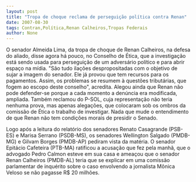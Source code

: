 ```yaml
---
layout: post
title: "Tropa de choque reclama de perseguição política contra Renan"
date: 2007-08-30
tags: Contran,Política,Renan Calheiros,Tropas Federais
author: None
---
```

O senador Almeida Lima, da tropa de choque de Renan Calheiros, na defesa do aliado, disse agora h&aacute; pouco, no Conselho de &Eacute;tica, que a investiga&ccedil;&atilde;o est&aacute; sendo usada para persegui&ccedil;&atilde;o de um advers&aacute;rio pol&iacute;tico e para abrir espa&ccedil;o na m&iacute;dia.
&quot;S&atilde;o tudo ila&ccedil;&otilde;es despropositadas com o objetivo de sujar a imagem do senador. Ele j&aacute; provou que tem recursos para os pagamentos. Assim, os problemas se resumem &agrave; quest&otilde;es tribut&aacute;rias, que fogem ao escopo deste conselho&quot;, acredita.
Alegou ainda que Renan n&atilde;o pode defender-se porque a cada momento a den&uacute;ncia era modificada, ampliada. Tamb&eacute;m reclamou do P-SOL, cuja representa&ccedil;&atilde;o n&atilde;o teria nenhuma prova, mas apenas alega&ccedil;&otilde;es, que colocaram sob os ombros da comiss&atilde;o de &Eacute;tica o trabalho de investigar. Nada que mude o entendimento de que Renan n&atilde;o tem condi&ccedil;&otilde;es morais de presidir o Senado.


Logo ap&oacute;s a leitura do relat&oacute;rio dos senadores Renato Casagrande (PSB-ES) e Marisa Serrano (PSDB-MS), os senadores Wellington Salgado (PMDB-MG) e Gilvam Borges (PMDB-AP) pediram vista da mat&eacute;ria.
O senador Epit&aacute;cio Cafeteira (PTB-MA) ratificou a acusa&ccedil;&atilde;o que fez pela manh&atilde;, que o advogado Pedro Calmon esteve em sua casa e amea&ccedil;ou que o senador Renan Calheiros (PMDB-AL) teria que se explicar em uma comiss&atilde;o parlamentar de inqu&eacute;rito sobre o caso envolvendo a jornalista M&ocirc;nica Veloso se n&atilde;o pagasse R$ 20 milh&otilde;es.

 